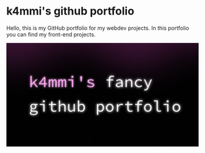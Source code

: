# k4mmi's github portfolio
Hello, this is my GitHub portfolio for my webdev projects. In this portfolio you can find my front-end projects.

![Web](assets/banners/web.jpg)
